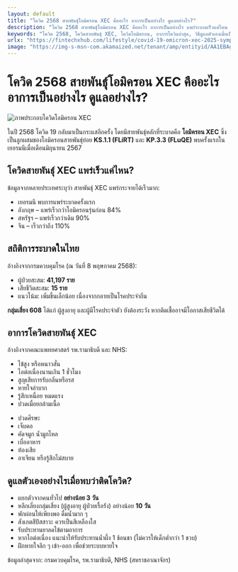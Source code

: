 ```yaml
---
layout: default
title: "โควิด 2568 สายพันธุ์โอมิครอน XEC คืออะไร อาการเป็นอย่างไร ดูแลอย่างไร?"
description: "โควิด 2568 สายพันธุ์โอมิครอน XEC คืออะไร อาการเป็นอย่างไร แพร่ระบาดเร็วแค่ไหน และควรดูแลตัวเองอย่างไรเมื่อป่วย?"
keywords: "โควิด 2568, โควิดสายพันธุ์ XEC, โควิดโอมิครอน, อาการโควิดล่าสุด, วิธีดูแลตัวเองเมื่อเป็นโควิด"
urlx: "https://fintechxhub.com/lifestyle/covid-19-omicron-xec-2025-symptoms-and-selfcare"
image: "https://img-s-msn-com.akamaized.net/tenant/amp/entityid/AA1EBAgI.img"
---
```

<main>
    <div class="container my-4">
        <h1 class="mb-4 text-primary">โควิด 2568 สายพันธุ์โอมิครอน XEC คืออะไร อาการเป็นอย่างไร ดูแลอย่างไร?</h1>
        <img src="https://img-s-msn-com.akamaized.net/tenant/amp/entityid/AA1EBAgI.img" alt="ภาพประกอบโควิดโอมิครอน XEC" class="img-fluid rounded mb-4">
        <p>ในปี 2568 โควิด 19 กลับมาเป็นกระแสอีกครั้ง โดยมีสายพันธุ์หลักที่ระบาดคือ <strong>โอมิครอน XEC</strong> ซึ่งเป็นลูกผสมของโอมิครอนสายพันธุ์ย่อย <strong>KS.1.1 (FLiRT)</strong> และ <strong>KP.3.3 (FLuQE)</strong> พบครั้งแรกในเยอรมนีเมื่อเดือนมิถุนายน 2567</p>
        <h2 class="mt-5 text-secondary">โควิดสายพันธุ์ XEC แพร่เร็วแค่ไหน?</h2>
        <p>ข้อมูลจากหลายประเทศระบุว่า สายพันธุ์ XEC แพร่กระจายได้เร็วมาก:</p>
        <ul>
            <li>เยอรมนี พบการแพร่ระบาดครั้งแรก</li>
            <li>อังกฤษ – แพร่เร็วกว่าโอมิครอนรุ่นก่อน 84%</li>
            <li>สหรัฐฯ – แพร่เร็วกว่าเดิม 90%</li>
            <li>จีน – เร็วกว่าถึง 110%</li>
        </ul>
        <h2 class="mt-5 text-secondary">สถิติการระบาดในไทย</h2>
        <p>อ้างอิงจากกรมควบคุมโรค (ณ วันที่ 8 พฤษภาคม 2568):</p>
        <ul>
            <li>ผู้ป่วยสะสม: <strong>41,197 ราย</strong></li>
            <li>เสียชีวิตสะสม: <strong>15 ราย</strong></li>
            <li>แนวโน้ม: เพิ่มขึ้นเล็กน้อย เนื่องจากกลายเป็นโรคประจำถิ่น</li>
        </ul>
        <div class="alert alert-warning mt-4" role="alert">
            <strong>กลุ่มเสี่ยง 608</strong> ได้แก่ ผู้สูงอายุ และผู้มีโรคประจำตัว ยังต้องระวัง หากติดเชื้ออาจมีโอกาสเสียชีวิตได้
        </div>
        <h2 class="mt-5 text-secondary">อาการโควิดสายพันธุ์ XEC</h2>
        <p>อ้างอิงจากคณะแพทยศาสตร์ รพ.รามาธิบดี และ NHS:</p>
        <div class="row">
            <div class="col-md-6">
            <ul>
                <li>ไข้สูง หรือหนาวสั่น</li>
                <li>ไอต่อเนื่องนานเกิน 1 ชั่วโมง</li>
                <li>สูญเสียการรับกลิ่นหรือรส</li>
                <li>หายใจลำบาก</li>
                <li>รู้สึกเหนื่อย หมดแรง</li>
                <li>ปวดเมื่อยกล้ามเนื้อ</li>
            </ul>
            </div>
            <div class="col-md-6">
            <ul>
                <li>ปวดศีรษะ</li>
                <li>เจ็บคอ</li>
                <li>คัดจมูก น้ำมูกไหล</li>
                <li>เบื่ออาหาร</li>
                <li>ท้องเสีย</li>
                <li>อาเจียน หรือรู้สึกไม่สบาย</li>
            </ul>
            </div>
        </div>
        <h2 class="mt-5 text-secondary">ดูแลตัวเองอย่างไรเมื่อพบว่าติดโควิด?</h2>
        <ul>
            <li>แยกตัวจากคนทั่วไป <strong>อย่างน้อย 3 วัน</strong></li>
            <li>หลีกเลี่ยงกลุ่มเสี่ยง (ผู้สูงอายุ ผู้ป่วยเรื้อรัง) อย่างน้อย <strong>10 วัน</strong></li>
            <li>พักผ่อนให้เพียงพอ ดื่มน้ำมาก ๆ</li>
            <li>สังเกตสีปัสสาวะ ควรเป็นสีเหลืองใส</li>
            <li>รับประทานยาลดไข้ตามอาการ</li>
            <li>หากไอต่อเนื่อง แนะนำให้รับประทานน้ำผึ้ง 1 ช้อนชา (ไม่ควรให้เด็กต่ำกว่า 1 ขวบ)</li>
            <li>ฝึกหายใจลึก ๆ เข้า-ออก เพื่อช่วยระบบหายใจ</li>
        </ul>
        <p class="text-muted mt-4">ข้อมูลล่าสุดจาก: กรมควบคุมโรค, รพ.รามาธิบดี, NHS (สหราชอาณาจักร)</p>
    </div>
</main>